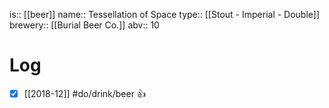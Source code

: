 is:: [[beer]]
name:: Tessellation of Space
type:: [[Stout - Imperial - Double]]
brewery:: [[Burial Beer Co.]]
abv:: 10

# Log
- [x] [[2018-12]] #do/drink/beer 👍
